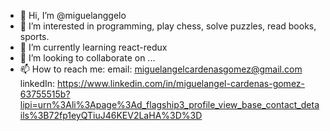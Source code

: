- 👋 Hi, I’m @miguelanggelo
- 👀 I’m interested in programming, play chess, solve puzzles, read books, sports. 
- 🌱 I’m currently learning react-redux
- 💞️ I’m looking to collaborate on ...
- 📫 How to reach me: 
        email: miguelangelcardenasgomez@gmail.com
        linkedIn: https://www.linkedin.com/in/miguelangel-cardenas-gomez-63755515b?lipi=urn%3Ali%3Apage%3Ad_flagship3_profile_view_base_contact_details%3B72fp1eyQTiuJ46KEV2LaHA%3D%3D

<!---
miguelanggelo/miguelanggelo is a ✨ special ✨ repository because its `README.md` (this file) appears on your GitHub profile.
You can click the Preview link to take a look at your changes.
--->
